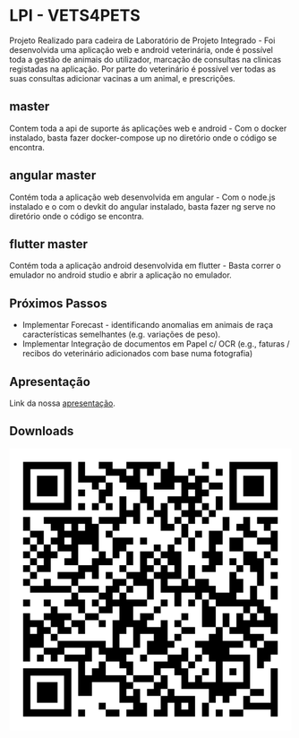 # LPI - VETS4PETS

Projeto Realizado para cadeira de Laboratório de Projeto Integrado - Foi desenvolvida uma aplicação web e android veterinária, onde é possível toda a gestão de animais do utilizador, marcação de consultas na clinicas registadas na aplicação. Por parte do veterinário é possível ver todas as suas consultas adicionar vacinas a um animal, e prescrições.

## master

Contem toda a api de suporte ás aplicações web e android - Com o docker instalado, basta fazer docker-compose up no diretório onde o código se encontra. 

## angular master

Contém toda a aplicação web desenvolvida em angular - Com o node.js instalado e o com o devkit do angular instalado, basta fazer ng serve no diretório onde o código se encontra.

## flutter master

Contém toda a aplicação android desenvolvida em flutter - Basta correr o emulador no android studio e abrir a aplicação no emulador.

## Próximos Passos

- Implementar Forecast - identificando anomalias em animais de raça características semelhantes (e.g. variações de peso).
- Implementar Integração de documentos em Papel c/ OCR (e.g., faturas / recibos do veterinário adicionados com base numa fotografia)

## Apresentação

Link da nossa [apresentação](https://docs.google.com/presentation/d/1YPRH3fQ700nfCGLi3LbFuLYgzijivEWY56ZyA_ADQ5M/edit?usp=sharing).

## Downloads

![Screenshot](qr-code.png)
